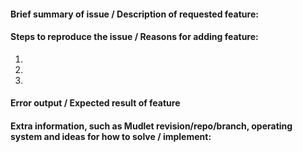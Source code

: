 #### Brief summary of issue / Description of requested feature:


#### Steps to reproduce the issue / Reasons for adding feature:

1. 
2. 
3. 

#### Error output / Expected result of feature


#### Extra information, such as Mudlet revision/repo/branch, operating system and ideas for how to solve / implement:
